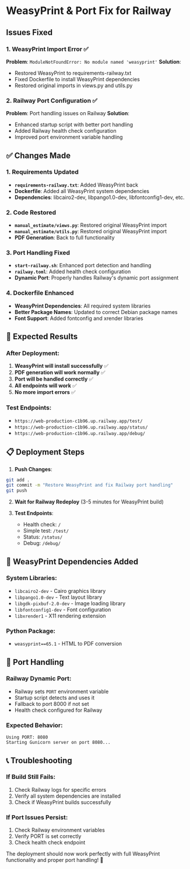 # WeasyPrint & Port Fix for Railway

## Issues Fixed

### 1. WeasyPrint Import Error ✅
**Problem**: `ModuleNotFoundError: No module named 'weasyprint'`
**Solution**: 
- Restored WeasyPrint to requirements-railway.txt
- Fixed Dockerfile to install WeasyPrint dependencies
- Restored original imports in views.py and utils.py

### 2. Railway Port Configuration ✅
**Problem**: Port handling issues on Railway
**Solution**:
- Enhanced startup script with better port handling
- Added Railway health check configuration
- Improved port environment variable handling

## ✅ **Changes Made**

### 1. Requirements Updated
- **`requirements-railway.txt`**: Added WeasyPrint back
- **Dockerfile**: Added all WeasyPrint system dependencies
- **Dependencies**: libcairo2-dev, libpango1.0-dev, libfontconfig1-dev, etc.

### 2. Code Restored
- **`manual_estimate/views.py`**: Restored original WeasyPrint import
- **`manual_estimate/utils.py`**: Restored original WeasyPrint import
- **PDF Generation**: Back to full functionality

### 3. Port Handling Fixed
- **`start-railway.sh`**: Enhanced port detection and handling
- **`railway.toml`**: Added health check configuration
- **Dynamic Port**: Properly handles Railway's dynamic port assignment

### 4. Dockerfile Enhanced
- **WeasyPrint Dependencies**: All required system libraries
- **Better Package Names**: Updated to correct Debian package names
- **Font Support**: Added fontconfig and xrender libraries

## 🚀 **Expected Results**

### After Deployment:
1. **WeasyPrint will install successfully** ✅
2. **PDF generation will work normally** ✅
3. **Port will be handled correctly** ✅
4. **All endpoints will work** ✅
5. **No more import errors** ✅

### Test Endpoints:
- `https://web-production-c1b96.up.railway.app/test/`
- `https://web-production-c1b96.up.railway.app/status/`
- `https://web-production-c1b96.up.railway.app/debug/`

## 📋 **Deployment Steps**

1. **Push Changes**:
```bash
git add .
git commit -m "Restore WeasyPrint and fix Railway port handling"
git push
```

2. **Wait for Railway Redeploy** (3-5 minutes for WeasyPrint build)

3. **Test Endpoints**:
   - Health check: `/`
   - Simple test: `/test/`
   - Status: `/status/`
   - Debug: `/debug/`

## 🔧 **WeasyPrint Dependencies Added**

### System Libraries:
- `libcairo2-dev` - Cairo graphics library
- `libpango1.0-dev` - Text layout library
- `libgdk-pixbuf-2.0-dev` - Image loading library
- `libfontconfig1-dev` - Font configuration
- `libxrender1` - X11 rendering extension

### Python Package:
- `weasyprint==65.1` - HTML to PDF conversion

## 🎯 **Port Handling**

### Railway Dynamic Port:
- Railway sets `PORT` environment variable
- Startup script detects and uses it
- Fallback to port 8000 if not set
- Health check configured for Railway

### Expected Behavior:
```
Using PORT: 8080
Starting Gunicorn server on port 8080...
```

## 📞 **Troubleshooting**

### If Build Still Fails:
1. Check Railway logs for specific errors
2. Verify all system dependencies are installed
3. Check if WeasyPrint builds successfully

### If Port Issues Persist:
1. Check Railway environment variables
2. Verify PORT is set correctly
3. Check health check endpoint

The deployment should now work perfectly with full WeasyPrint functionality and proper port handling! 🎉
